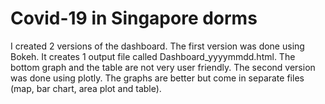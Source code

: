 # Covid-19 in Singapore dorms

I created 2 versions of the dashboard. The first version was done using Bokeh. It creates 1 output file called Dashboard_yyyymmdd.html. The bottom graph and the table are not very user friendly. 
The second version was done using plotly. The graphs are better but come in separate files (map, bar chart, area plot and table). 
